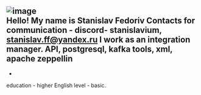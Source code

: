 ![image](https://github.com/stanislavium/rsschool-cv/assets/137807074/167c716b-20f6-4444-b374-7c790365b219)  
Hello! My name is Stanislav Fedoriv
Сontacts for communication - discord- stanislavium, stanislav.ff@yandex.ru
I work as an integration manager.
API, postgresql, kafka tools, xml, apache zeppellin
-
-
education - higher
English level - basic.
